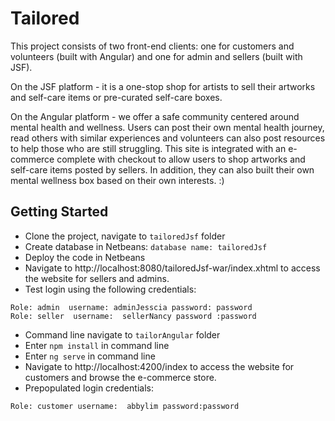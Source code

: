 # Tailored

This project consists of two front-end clients: one for customers and volunteers (built with Angular) and one for admin and sellers (built with JSF).

On the JSF platform - it is a one-stop shop for artists to sell their artworks and self-care items or pre-curated self-care boxes.

On the Angular platform - we offer a safe community centered around mental health and wellness. Users can post their own mental health journey, read others with similar experiences and volunteers can also post resources to help those who are still struggling. This site is integrated with an e-commerce complete with checkout to allow users to shop artworks and self-care items posted by sellers. In addition, they can also built their own mental wellness box based on their own interests. :)


## Getting Started

* Clone the project, navigate to `tailoredJsf` folder
* Create database in Netbeans: `database name: tailoredJsf`
* Deploy the code in Netbeans 
* Navigate to http://localhost:8080/tailoredJsf-war/index.xhtml to access the website for sellers and admins.
* Test login using the following credentials:
```
Role: admin  username: adminJesscia password: password
Role: seller  username:  sellerNancy password :password
```

* Command line navigate to `tailorAngular` folder
* Enter `npm install` in command line
* Enter `ng serve` in command line
* Navigate to http://localhost:4200/index to access the website for customers and browse the e-commerce store.
* Prepopulated login credentials: 
```
Role: customer username:  abbylim password:password
```
